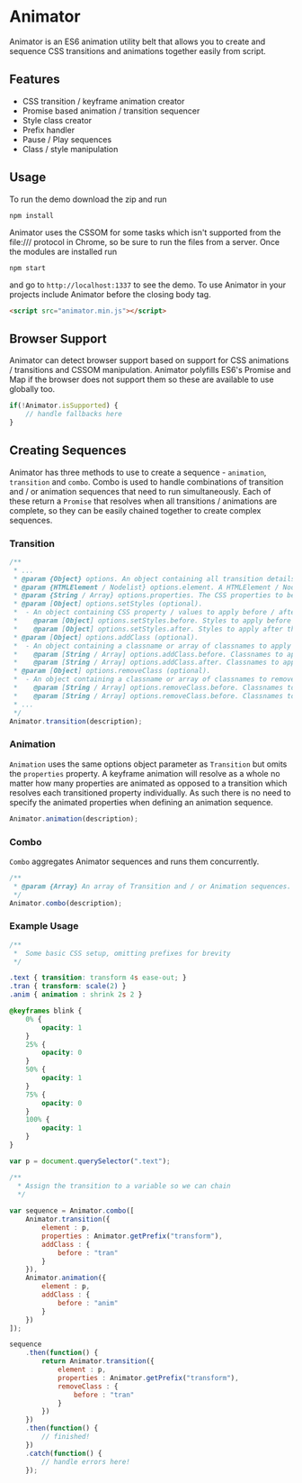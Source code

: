 # Animator
Animator is an ES6 animation utility belt that allows you to create and sequence CSS transitions and animations together easily from script.

## Features
* CSS transition / keyframe animation creator
* Promise based animation / transition sequencer
* Style class creator
* Prefix handler
* Pause / Play sequences
* Class / style manipulation

## Usage
To run the demo download the zip and run
```unix
npm install
```
Animator uses the CSSOM for some tasks which isn't supported from the file:/// protocol in Chrome, so be sure to run the files from a server. Once the modules are installed run
```unix
npm start
```
and go to <code>http://localhost:1337</code> to see the demo. To use Animator in your projects include Animator before the closing body tag.
```html
<script src="animator.min.js"></script>
```

## Browser Support
Animator can detect browser support based on support for CSS animations / transitions and CSSOM manipulation. Animator polyfills ES6's Promise and Map if the browser does not support them so these are available to use globally too.
```javascript
if(!Animator.isSupported) {
    // handle fallbacks here
}
```

## Creating Sequences
Animator has three methods to use to create a sequence - <code>animation</code>, <code>transition</code> and <code>combo</code>. Combo is used to handle combinations of transition and / or animation sequences that need to run simultaneously. Each of these return a <code>Promise</code> that resolves when all transitions / animations are complete, so they can be easily chained together to create complex sequences.

### Transition 
```javascript
/**
 * ...
 * @param {Object} options. An object containing all transition details.
 * @param {HTMLElement / Nodelist} options.element. A HTMLElement / Nodelist to transition.
 * @param {String / Array} options.properties. The CSS properties to be transitioned.
 * @param [Object] options.setStyles (optional). 
 *  - An object containing CSS property / values to apply before / after the transition.
 *    @param [Object] options.setStyles.before. Styles to apply before the transition starts.
 *    @param [Object] options.setStyles.after. Styles to apply after the transition ends.
 * @param [Object] options.addClass (optional).
 *  - An object containing a classname or array of classnames to apply before / after the transition.
 *    @param [String / Array] options.addClass.before. Classnames to apply before the transition starts.
 *    @param [String / Array] options.addClass.after. Classnames to apply after the transition ends.
 * @param [Object] options.removeClass (optional).
 *  - An object containing a classname or array of classnames to remove before / after the transition.
 *    @param [String / Array] options.removeClass.before. Classnames to remove before the transition starts.
 *    @param [String / Array] options.removeClass.before. Classnames to apply after the transition ends. 
 * ...
 */
Animator.transition(description);
```

### Animation
<code>Animation</code> uses the same options object parameter as <code>Transition</code> but omits the <code>properties</code> property. A keyframe animation will resolve as a whole no matter how many properties are animated as opposed to a transition which resolves each transitioned property individually. As such there is no need to specify the animated properties when defining an animation sequence. 
```javascript
Animator.animation(description);
```

### Combo
<code>Combo</code> aggregates Animator sequences and runs them concurrently.
```javascript
/**
 * @param {Array} An array of Transition and / or Animation sequences.
 */
Animator.combo(description);
```

### Example Usage
```css
/**
 *  Some basic CSS setup, omitting prefixes for brevity
 */

.text { transition: transform 4s ease-out; }
.tran { transform: scale(2) }
.anim { animation : shrink 2s 2 }

@keyframes blink {
    0% {
    	opacity: 1
    }
    25% {
    	opacity: 0
    }
    50% {
    	opacity: 1
    }
    75% {
    	opacity: 0
    }
    100% {
    	opacity: 1
    }
}
``` 

```javascript
var p = document.querySelector(".text");

/**
  * Assign the transition to a variable so we can chain 
  */
 
var sequence = Animator.combo([
	Animator.transition({
	    element : p,
	    properties : Animator.getPrefix("transform"),
	    addClass : {
	        before : "tran"
	    }
	}),
	Animator.animation({
        element : p,
        addClass : {
            before : "anim"
        }
    })
]);       

sequence
    .then(function() {
    	return Animator.transition({
		    element : p,
		    properties : Animator.getPrefix("transform"),
		    removeClass : {
		        before : "tran"
		    }
		})
    })
    .then(function() {
    	// finished!
    })
    .catch(function() {
        // handle errors here!
    });

```

